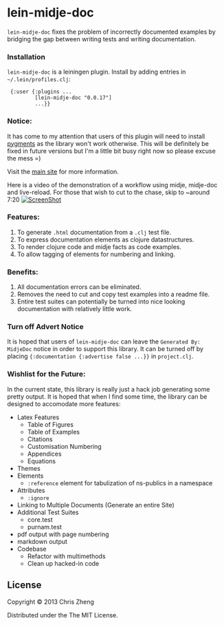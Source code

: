 # lein-midje-doc

`lein-midje-doc` fixes the problem of incorrectly documented examples by bridging the gap between writing tests and writing documentation.


### Installation

`lein-midje-doc` is a leiningen plugin. Install by adding entries in `~/.lein/profiles.clj`:

     {:user {:plugins ...
             [lein-midje-doc "0.0.17"]
             ...}}

### Notice:
It has come to my attention that users of this plugin will need to install [pygments](http://pygments.org/) as the library won't work otherwise. This will be definitely be fixed in future versions but I'm a little bit busy right now so please excuse the mess =)


Visit the [main site](http://docs.caudate.me/lein-midje-doc/) for more information.

Here is a video of the demonstration of a workflow using midje, midje-doc and live-reload. For those that wish to cut to the chase, skip to ~around 7:20
[![ScreenShot](https://raw.github.com/zcaudate/lein-midje-doc/master/documentation_tool.png)](http://youtu.be/8FjvhDPIUWE)

### Features:
 1. To generate `.html` documentation from a `.clj` test file.
 2. To express documentation elements as clojure datastructures.
 3. To render clojure code and midje facts as code examples.
 4. To allow tagging of elements for numbering and linking.

### Benefits:
 1. All documentation errors can be eliminated.
 2. Removes the need to cut and copy test examples into a readme file.
 3. Entire test suites can potentially be turned into nice looking documentation with relatively little work.

### Turn off Advert Notice
It is hoped that users of `lein-midje-doc` can leave the `Generated By: MidjeDoc` notice in order to support this library. It can be turned off by placing `{:documentation {:advertise false ...}}` in `project.clj`.

### Wishlist for the Future:
In the current state, this library is really just a hack job generating some pretty output. It is hoped that when I find some time, the library can be designed to accomodate more features:

- Latex Features
  - Table of Figures
  - Table of Examples
  - Citations
  - Customisation Numbering
  - Appendices
  - Equations  
- Themes
- Elements
  - `:reference` element for tabulization of ns-publics in a namespace 
- Attributes
  - `:ignore`
- Linking to Multiple Documents (Generate an entire Site)
- Additional Test Suites
  - core.test
  - purnam.test
- pdf output with page numbering
- markdown output
- Codebase
  - Refactor with multimethods
  - Clean up hacked-in code
  
## License

Copyright © 2013 Chris Zheng

Distributed under the The MIT License.